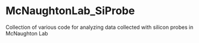 # McNaughtonLab_SiProbe
Collection of various code for analyzing data collected with silicon probes in McNaughton Lab
